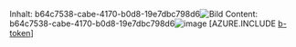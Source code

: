 <span data-ttu-id="c7ad8-101">Inhalt: b64c7538-cabe-4170-b0d8-19e7dbc798d6![Bild](037f79fc-f0d5-465c-b32f-0d21353efe4a.png)
</span><span class="sxs-lookup"><span data-stu-id="c7ad8-101">Content: b64c7538-cabe-4170-b0d8-19e7dbc798d6![image](037f79fc-f0d5-465c-b32f-0d21353efe4a.png)
</span></span>[AZURE.INCLUDE [b-token](0a0d9cee-022c-47cb-acc5-17843340ed0a.md)]
